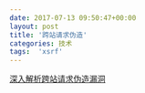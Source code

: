 ```yaml
---
date: 2017-07-13 09:50:47+00:00
layout: post
title: '跨站请求伪造'
categories: 技术
tags:  'xsrf'
---
```

[深入解析跨站请求伪造漏洞](http://netsecurity.51cto.com/art/200812/102951.htm)